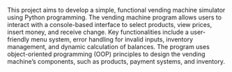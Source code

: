 This project aims to develop a simple, functional vending machine simulator using Python programming. The vending machine program allows users to interact with a console-based interface to select products, view prices, insert money, and receive change. Key functionalities include a user-friendly menu system, error handling for invalid inputs, inventory management, and dynamic calculation of balances. The program uses object-oriented programming (OOP) principles to design the vending machine’s components, such as products, payment systems, and inventory. 
